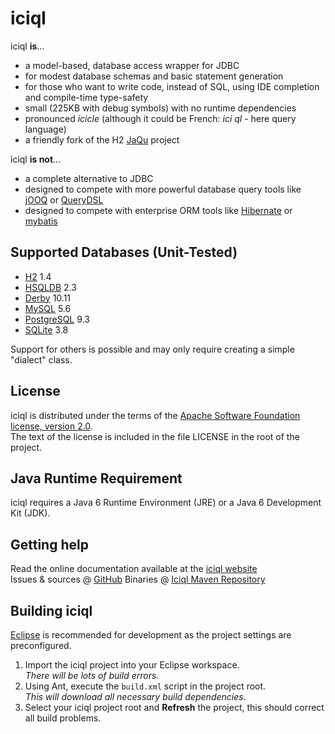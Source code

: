 iciql
=================
iciql **is**...

- a model-based, database access wrapper for JDBC
- for modest database schemas and basic statement generation
- for those who want to write code, instead of SQL, using IDE completion and compile-time type-safety
- small (225KB with debug symbols) with no runtime dependencies
- pronounced *icicle* (although it could be French: *ici ql* - here query language)
- a friendly fork of the H2 [JaQu](http://h2database.com/html/jaqu.html) project

iciql **is not**...

- a complete alternative to JDBC
- designed to compete with more powerful database query tools like [jOOQ](http://jooq.sourceforge.net) or [QueryDSL](http://source.mysema.com/display/querydsl/Querydsl)
- designed to compete with enterprise ORM tools like [Hibernate](http://www.hibernate.org) or [mybatis](http://www.mybatis.org)

Supported Databases (Unit-Tested)
-------
- [H2](http://h2database.com) 1.4
- [HSQLDB](http://hsqldb.org) 2.3
- [Derby](http://db.apache.org/derby) 10.11
- [MySQL](http://mysql.com) 5.6
- [PostgreSQL](http://postgresql.org) 9.3
- [SQLite](http://www.sqlite.org) 3.8

Support for others is possible and may only require creating a simple "dialect" class.

License
-------
iciql is distributed under the terms of the [Apache Software Foundation license, version 2.0](http://www.apache.org/licenses/LICENSE-2.0).<br/>
The text of the license is included in the file LICENSE in the root of the project.

Java Runtime Requirement
-------
iciql requires a Java 6 Runtime Environment (JRE) or a Java 6 Development Kit (JDK).
 
Getting help
-------
Read the online documentation available at the [iciql website](http://iciql.com)<br/>
Issues & sources @ [GitHub](http://github.com/gitblit/iciql)
Binaries @ [Iciql Maven Repository](http://gitblit.github.io/iciql/maven/)

Building iciql
----------------
[Eclipse](http://eclipse.org) is recommended for development as the project settings are preconfigured.

1. Import the iciql project into your Eclipse workspace.<br/>
*There will be lots of build errors.*
2. Using Ant, execute the `build.xml` script in the project root.<br/>
*This will download all necessary build dependencies.*
3. Select your iciql project root and **Refresh** the project, this should correct all build problems.